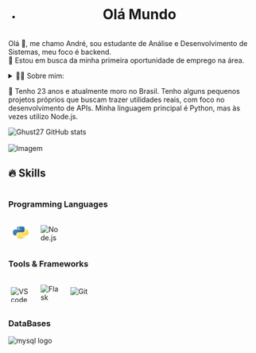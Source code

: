 <!-- Título -->
<div id="user-content-toc">
  <ul align="center">
    <li><h1 style="display: inline-block">Olá Mundo</h1></li>
  </ul>
</div>

<!-- Apresentação -->
<p>
  Olá 👋, me chamo André, sou estudante de Análise e Desenvolvimento de Sistemas, meu foco é backend.
  <br>
  🔭 Estou em busca da minha primeira oportunidade de emprego na área.
</p>

<!-- Dropdown -->
<details>
  <summary>👨‍💻 Sobre mim:</summary>
</details>

<!-- Conteúdo adicional -->
<p>💬 Tenho 23 anos e atualmente moro no Brasil. Tenho alguns pequenos projetos próprios que buscam trazer utilidades reais, com foco no desenvolvimento de APIs. Minha linguagem principal é Python, mas às vezes utilizo Node.js.</p>

<!-- GithubStats -->
<img src="https://github-readme-stats.vercel.app/api?username=Ghust27&show_icons=true&theme=dark" alt="Ghust27 GitHub stats" />

<!-- GIF -->
<p align="left">
  <img align="center" src="https://i.pinimg.com/originals/4c/d6/ea/4cd6eaa599851725aa5a195d162fb20d.gif" alt="Imagem">
</p>

## 🔥 Skills
<!-- Skills: Programming Languages -->
<div style="display: flex; flex-wrap: wrap; gap: 10px;">
  <h3 style="flex-basis: 100%;">Programming Languages</h3>
  <img align="center" alt="Python" height="30" width="40" src="https://raw.githubusercontent.com/devicons/devicon/master/icons/python/python-original.svg" style="margin: 5px;">
  <img align="center" alt="Node.js" height="40" width="40" src="https://cdn.jsdelivr.net/gh/devicons/devicon/icons/nodejs/nodejs-original.svg" style="margin: 5px;">
</div>


<!-- Skills: Tools & Frameworks -->
<div style="display: flex; flex-wrap: wrap; gap: 10px; align-items: center;">
  <h3 style="flex-basis: 100%;">Tools & Frameworks</h3>
  <img alt="VScode" height="30" width="40" src="https://cdn.jsdelivr.net/gh/devicons/devicon/icons/vscode/vscode-original.svg" style="margin: 5px; vertical-align: middle;">
  <img alt="Flask" height="40" width="40" src="https://cdn.jsdelivr.net/gh/devicons/devicon/icons/flask/flask-original.svg" style="margin: 5px; vertical-align: middle; margin-top: 6px;">
  <img alt="Git" height="30" width="40" src="https://cdn.jsdelivr.net/gh/devicons/devicon/icons/git/git-original.svg" style="margin: 5px; vertical-align: middle;">
</div>


<!-- Skills: Databases -->
<div style="flex-basis: 48%;">
  <h3>DataBases</h3>
  <img src="https://cdn.jsdelivr.net/gh/devicons/devicon/icons/mysql/mysql-original.svg" height="40" alt="mysql logo" />
</div>


